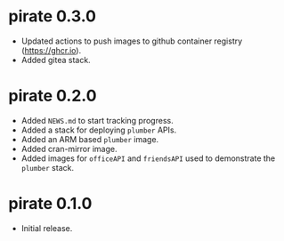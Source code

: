 # pirate 0.3.0

* Updated actions to push images to github container registry (https://ghcr.io).
* Added gitea stack.

# pirate 0.2.0

* Added `NEWS.md` to start tracking progress.
* Added a stack for deploying `plumber` APIs.
* Added an ARM based `plumber` image.
* Added cran-mirror image.
* Added images for `officeAPI` and `friendsAPI` used to demonstrate the `plumber` stack.

# pirate 0.1.0

* Initial release.